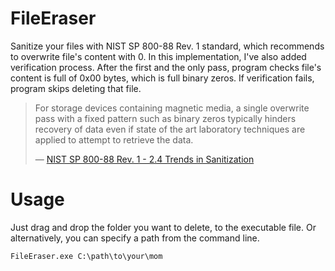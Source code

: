 # FileEraser
Sanitize your files with NIST SP 800-88 Rev. 1 standard, which recommends to overwrite file's content with 0. In this implementation, I've also added verification process. After the first and the only pass, program checks file's content is full of 0x00 bytes, which is full binary zeros. If verification fails, program skips deleting that file.
>For storage devices containing magnetic media, a single overwrite pass with a fixed pattern such as binary zeros typically hinders recovery of data even if state of the art laboratory techniques are applied to attempt to retrieve the data.
>
>&mdash; [NIST SP 800-88 Rev. 1 - 2.4 Trends in Sanitization](https://nvlpubs.nist.gov/nistpubs/SpecialPublications/NIST.SP.800-88r1.pdf)

# Usage
Just drag and drop the folder you want to delete, to the executable file.
Or alternatively, you can specify a path from the command line.
```
FileEraser.exe C:\path\to\your\mom
```
